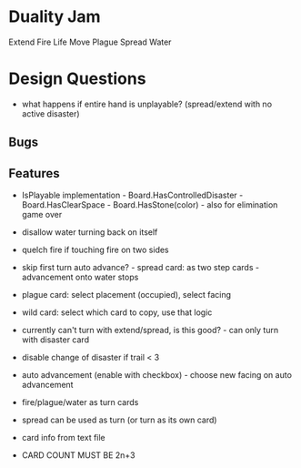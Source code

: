 # Duality Jam

Extend
Fire
Life
Move
Plague
Spread
Water

# Design Questions

- what happens if entire hand is unplayable? (spread/extend with no active disaster)

## Bugs

## Features

- IsPlayable implementation
        - Board.HasControlledDisaster
        - Board.HasClearSpace
        - Board.HasStone(color)
                - also for elimination game over
- disallow water turning back on itself
- quelch fire if touching fire on two sides
- skip first turn auto advance?
        - spread card: as two step cards
        - advancement onto water stops
- plague card: select placement (occupied), select facing
- wild card: select which card to copy, use that logic
- currently can't turn with extend/spread, is this good?
        - can only turn with disaster card

- disable change of disaster if trail < 3
- auto advancement (enable with checkbox)
        - choose new facing on auto advancement
- fire/plague/water as turn cards
- spread can be used as turn (or turn as its own card)

- card info from text file

- CARD COUNT MUST BE 2n+3
